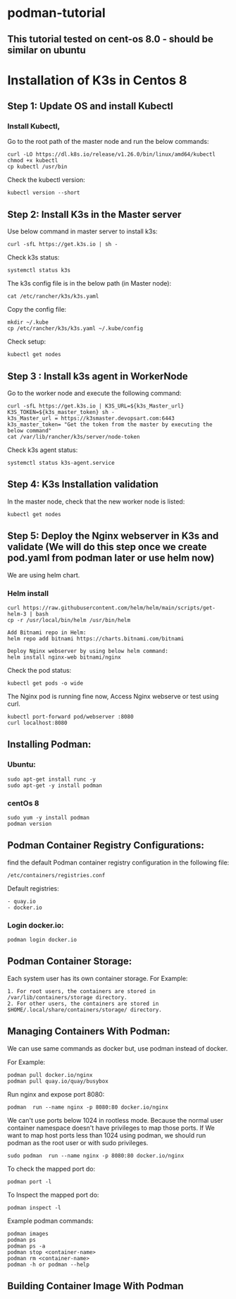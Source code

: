 # podman-tutorial
## This tutorial tested on cent-os 8.0 - should be similar on ubuntu

# Installation of K3s in Centos 8
## Step 1: Update OS and install Kubectl

### Install Kubectl,

Go to the root path of the master node and run the below commands: 
```
curl -LO https://dl.k8s.io/release/v1.26.0/bin/linux/amd64/kubectl
chmod +x kubectl
cp kubectl /usr/bin
```

Check the kubectl version: 
```
kubectl version --short 
```

## Step 2: Install K3s in the Master server

Use below command in master server to install k3s: 
```
curl -sfL https://get.k3s.io | sh -
```

Check k3s status:

```
systemctl status k3s
```

The k3s config file is in the below path (in Master node):
```
cat /etc/rancher/k3s/k3s.yaml
```

Copy the config file:
```
mkdir ~/.kube
cp /etc/rancher/k3s/k3s.yaml ~/.kube/config

```


Check setup:
```
kubectl get nodes
```

## Step 3 : Install k3s agent in WorkerNode
Go to the worker node and execute the following command:
```
curl -sfL https://get.k3s.io | K3S_URL=${k3s_Master_url} K3S_TOKEN=${k3s_master_token} sh -
k3s_Master_url = https://k3smaster.devopsart.com:6443
k3s_master_token= "Get the token from the master by executing the below command"
cat /var/lib/rancher/k3s/server/node-token 
```

Check k3s agent status:
```
systemctl status k3s-agent.service
```

## Step 4: K3s Installation validation

In the master node, check that the new worker node is listed:
```
kubectl get nodes
```


## Step 5: Deploy the Nginx webserver in K3s and validate (We will do this step once we create pod.yaml from podman later or use helm now)
We are using helm chart.

### Helm install
```
curl https://raw.githubusercontent.com/helm/helm/main/scripts/get-helm-3 | bash
cp -r /usr/local/bin/helm /usr/bin/helm

Add Bitnami repo in Helm:
helm repo add bitnami https://charts.bitnami.com/bitnami

Deploy Nginx webserver by using below helm command:
helm install nginx-web bitnami/nginx
```

Check the pod status:
```
kubectl get pods -o wide
```

The Nginx pod is running fine now, Access Nginx webserve or test using curl.

```
kubectl port-forward pod/webserver :8080
curl localhost:8080
```

## Installing Podman:
### Ubuntu:
```
sudo apt-get install runc -y
sudo apt-get -y install podman
```

### centOs 8
```
sudo yum -y install podman
podman version
```

## Podman Container Registry Configurations:
find the default Podman container registry configuration in the following file:
```
/etc/containers/registries.conf
```
Default registries:
```
- quay.io
- docker.io
```

### Login docker.io:
```
podman login docker.io
```

## Podman Container Storage:
Each system user has its own container storage. 
For Example:
```
1. For root users, the containers are stored in /var/lib/containers/storage directory.
2. For other users, the containers are stored in $HOME/.local/share/containers/storage/ directory.
```
## Managing Containers With Podman:
We can use same commands as docker but, use podman instead of docker.

For Example:
```
podman pull docker.io/nginx
podman pull quay.io/quay/busybox
```

Run nginx and expose port 8080:
```
podman  run --name nginx -p 8080:80 docker.io/nginx
```

We can't use ports below 1024 in rootless mode. 
Because the normal user container namespace doesn't have privileges to map those ports. 
If We want to map host ports less than 1024 using podman, we should run podman as the root user or with sudo privileges.

```
sudo podman  run --name nginx -p 8080:80 docker.io/nginx
```

To check the mapped port do:
```
podman port -l
```

To Inspect the mapped port do:
```
podman inspect -l
```

Example podman commands:

```
podman images
podman ps
podman ps -a
podman stop <container-name>
podman rm <container-name>
podman -h or podman --help

```

## Building Container Image With Podman









